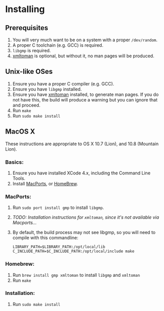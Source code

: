 # Installing

## Prerequisites

1. You will very much want to be on a system with a proper `/dev/random`.
2. A proper C toolchain (e.g. GCC) is required.
3. `libgmp` is required.
4. [xmltoman](http://sourceforge.net/projects/xmltoman/) is optional, but
  without it, no man pages will be produced.


## Unix-like OSes

1. Ensure you have a proper C compiler (e.g. GCC).
2. Ensure you have `libgmp` installed.
3. Ensure you have [xmltoman](http://sourceforge.net/projects/xmltoman/)
  installed, to generate man pages.  If you do not have this, the build will
  produce a warning but you can ignore that and proceed.
4. Run `make`
5. Run `sudo make install`


## MacOS X

These instructions are appropriate to OS X 10.7 (Lion), and 10.8 (Mountain Lion).

### Basics:

1. Ensure you have installed XCode 4.x, including the Command Line Tools.
2. Install [MacPorts](http://www.macports.org/), or [HomeBrew](http://mxcl.github.io/homebrew/).

### MacPorts:

1. Run `sudo port install gmp` to install `libgmp`.
2. _TODO: Installation instructions for `xmltoman`, since it's not available via Macports..._
3. By default, the build process may not see libgmp, so you will need to
  compile with this commandline:

    `LIBRARY_PATH=$LIBRARY_PATH:/opt/local/lib C_INCLUDE_PATH=$C_INCLUDE_PATH:/opt/local/include make`

### Homebrew:

1. Run `brew install gmp xmltoman` to install `libgmp` and `xmltoman`
2. Run `make`

### Installation:

1. Run `sudo make install`
